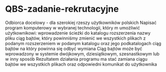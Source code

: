 # QBS-zadanie-rekrutacyjne
Odbiorca docelowy - dla szerokiej rzeszy użytkowników polskich
Napisać program komputerowy w wybranej technologii, który m umożliwić użytkownikowi:
wprowadzenie ścieżki do katalogu
rozszerzenia nazwy pliku
ciąg bajtów, który powinniśmy zmienić we wszystkich plikach z podanym rozszerzeniem w podanym katalogu oraz jego podkatalogach
ciąg bajtów na który powinna się odbyć wymiana
Ciąg bajtów może być wprowadzony w systemie dwójkowym, dziesiątkowym, szesnastkowym lub w inny sposób
Rezultatem działania programu ma stać zamiana ciągu bajtów we wszystkich plikach oraz odpowiedni komunikat do użytkownika
